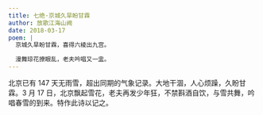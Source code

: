 ```yaml
---
title: 七绝·京城久旱盼甘霖
author: 放歌江海山阙
date: 2018-03-17
poem: |
  京城久旱盼甘霖，喜得六棱出九宫。

  漫舞琼花撩眼乱，老夫吟唱又一盅。
---
```


北京已有 147 天无雨雪，超出同期的气象记录。大地干涸，人心烦躁，久盼甘霖。3 月 17 日，北京飘起雪花，老夫再发少年狂，不禁斟酒自饮，与雪共舞，吟唱春雪的到来。特作此诗以记之。
